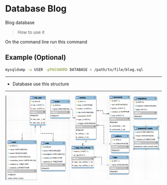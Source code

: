 # Database Blog

Blog database

> How to use it

On the command line  run this command
 
## Example (Optional)
```bash
mysqldump -u USER -pPASSWORD DATABASE > /path/to/file/blog.sql
```

---
- Database use this structure
---

[![INSERT YOUR GRAPHIC HERE](./blog.png)]()


